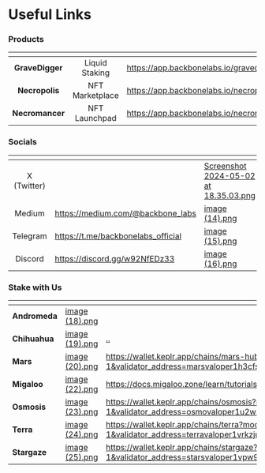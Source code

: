 # Useful Links

### Products

<table data-view="cards"><thead><tr><th align="center"></th><th align="center"></th><th data-hidden data-card-target data-type="content-ref"></th><th data-hidden data-card-cover data-type="files"></th></tr></thead><tbody><tr><td align="center"><strong>GraveDigger</strong></td><td align="center">Liquid Staking</td><td><a href="https://app.backbonelabs.io/gravedigger/dashboard">https://app.backbonelabs.io/gravedigger/dashboard</a></td><td><a href="../.gitbook/assets/image (26).png">image (26).png</a></td></tr><tr><td align="center"><strong>Necropolis</strong></td><td align="center">NFT Marketplace</td><td><a href="https://app.backbonelabs.io/necropolis/collections">https://app.backbonelabs.io/necropolis/collections</a></td><td><a href="../.gitbook/assets/image (27).png">image (27).png</a></td></tr><tr><td align="center"><strong>Necromancer</strong></td><td align="center">NFT Launchpad</td><td><a href="https://app.backbonelabs.io/necromancer">https://app.backbonelabs.io/necromancer</a></td><td><a href="../.gitbook/assets/image (28).png">image (28).png</a></td></tr></tbody></table>

### Socials

<table data-card-size="large" data-view="cards"><thead><tr><th align="center"></th><th data-hidden data-card-target data-type="content-ref"></th><th data-hidden data-card-cover data-type="files"></th></tr></thead><tbody><tr><td align="center">X (Twitter)</td><td></td><td><a href="../.gitbook/assets/Screenshot 2024-05-02 at 18.35.03.png">Screenshot 2024-05-02 at 18.35.03.png</a></td></tr><tr><td align="center">Medium</td><td><a href="https://medium.com/@backbone_labs">https://medium.com/@backbone_labs</a></td><td><a href="../.gitbook/assets/image (14).png">image (14).png</a></td></tr><tr><td align="center">Telegram</td><td><a href="https://t.me/backbonelabs_official">https://t.me/backbonelabs_official</a></td><td><a href="../.gitbook/assets/image (15).png">image (15).png</a></td></tr><tr><td align="center">Discord</td><td><a href="https://discord.gg/w92NfEDz33">https://discord.gg/w92NfEDz33</a></td><td><a href="../.gitbook/assets/image (16).png">image (16).png</a></td></tr></tbody></table>

### Stake with Us

<table data-view="cards"><thead><tr><th></th><th data-hidden data-card-cover data-type="files"></th><th data-hidden data-card-target data-type="content-ref"></th></tr></thead><tbody><tr><td><strong>Andromeda</strong></td><td><a href="../.gitbook/assets/image (18).png">image (18).png</a></td><td></td></tr><tr><td><strong>Chihuahua</strong></td><td><a href="../.gitbook/assets/image (19).png">image (19).png</a></td><td><a href="../">..</a></td></tr><tr><td><strong>Mars</strong></td><td><a href="../.gitbook/assets/image (20).png">image (20).png</a></td><td><a href="https://wallet.keplr.app/chains/mars-hub?modal=staking&#x26;chain=mars-1&#x26;validator_address=marsvaloper1h3cfsejafewmrwrudu0utj88szs4lnh4gayljv&#x26;step_id=2">https://wallet.keplr.app/chains/mars-hub?modal=staking&#x26;chain=mars-1&#x26;validator_address=marsvaloper1h3cfsejafewmrwrudu0utj88szs4lnh4gayljv&#x26;step_id=2</a></td></tr><tr><td><strong>Migaloo</strong></td><td><a href="../.gitbook/assets/image (22).png">image (22).png</a></td><td><a href="https://docs.migaloo.zone/learn/tutorials/stake-assets">https://docs.migaloo.zone/learn/tutorials/stake-assets</a></td></tr><tr><td><strong>Osmosis</strong></td><td><a href="../.gitbook/assets/image (23).png">image (23).png</a></td><td><a href="https://wallet.keplr.app/chains/osmosis?modal=staking&#x26;chain=osmosis-1&#x26;validator_address=osmovaloper1u2wsa88eh738mk35a3cncgu7lc6cqf74jdl50x&#x26;step_id=2">https://wallet.keplr.app/chains/osmosis?modal=staking&#x26;chain=osmosis-1&#x26;validator_address=osmovaloper1u2wsa88eh738mk35a3cncgu7lc6cqf74jdl50x&#x26;step_id=2</a></td></tr><tr><td><strong>Terra</strong></td><td><a href="../.gitbook/assets/image (24).png">image (24).png</a></td><td><a href="https://wallet.keplr.app/chains/terra?modal=staking&#x26;chain=phoenix-1&#x26;validator_address=terravaloper1vrkzjujfds9p8t5g0xety3e3ft4dep02etv9le&#x26;step_id=2">https://wallet.keplr.app/chains/terra?modal=staking&#x26;chain=phoenix-1&#x26;validator_address=terravaloper1vrkzjujfds9p8t5g0xety3e3ft4dep02etv9le&#x26;step_id=2</a></td></tr><tr><td><strong>Stargaze</strong></td><td><a href="../.gitbook/assets/image (25).png">image (25).png</a></td><td><a href="https://wallet.keplr.app/chains/stargaze?modal=staking&#x26;chain=stargaze-1&#x26;validator_address=starsvaloper1vpw942ek3ad8edrfyhyye6vd3zrwy88z3pwnuj&#x26;step_id=2">https://wallet.keplr.app/chains/stargaze?modal=staking&#x26;chain=stargaze-1&#x26;validator_address=starsvaloper1vpw942ek3ad8edrfyhyye6vd3zrwy88z3pwnuj&#x26;step_id=2</a></td></tr></tbody></table>
